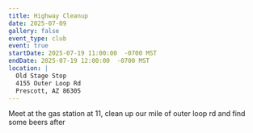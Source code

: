 ```yaml
---
title: Highway Cleanup
date: 2025-07-09
gallery: false
event_type: club
event: true
startDate: 2025-07-19 11:00:00  -0700 MST
endDate: 2025-07-19 12:00:00  -0700 MST
location: |
  Old Stage Stop
  4155 Outer Loop Rd
  Prescott, AZ 86305
---
```


Meet at the gas station at 11, clean up our mile of outer loop rd and find some beers after